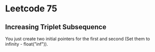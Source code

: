 # Leetcode 75
## Increasing Triplet Subsequence
You just create two initial pointers for the first and second (Set them to infinity - float("inf")).

